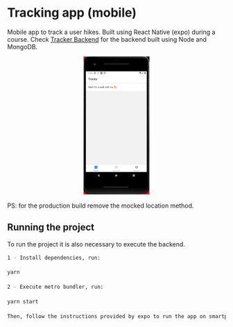 # Tracking app (mobile)

Mobile app to track a user hikes. Built using React Native (expo) during a course.
Check [Tracker Backend](https://github.com/dzvid/tracker-backend) for the backend built using Node and MongoDB.

<div align="center">
  <img src="assets/track-app.png" width="30%">
</div>

PS: for the production build remove the mocked location method.

## Running the project

To run the project it is also necessary to execute the backend.

```sh
1 - Install dependencies, run:

yarn

2 - Execute metro bundler, run:

yarn start

Then, follow the instructions provided by expo to run the app on smartphone/emulator.
```
